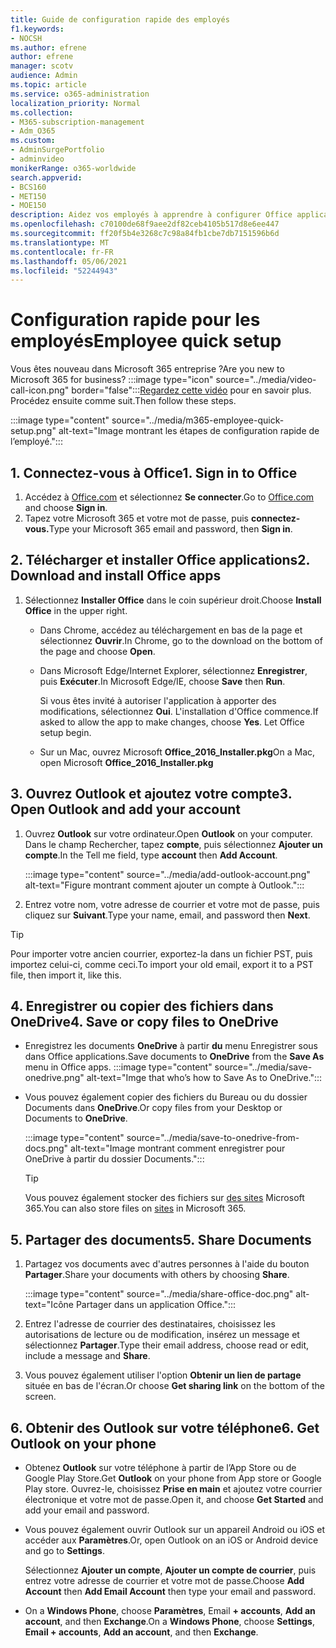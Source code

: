 ```yaml
---
title: Guide de configuration rapide des employés
f1.keywords:
- NOCSH
ms.author: efrene
author: efrene
manager: scotv
audience: Admin
ms.topic: article
ms.service: o365-administration
localization_priority: Normal
ms.collection:
- M365-subscription-management
- Adm_O365
ms.custom:
- AdminSurgePortfolio
- adminvideo
monikerRange: o365-worldwide
search.appverid:
- BCS160
- MET150
- MOE150
description: Aidez vos employés à apprendre à configurer Office applications qu’ils obtiennent avec Microsoft 365 Business Premium.
ms.openlocfilehash: c70100de68f9aee2df82ceb4105b517d8e6ee447
ms.sourcegitcommit: ff20f5b4e3268c7c98a84fb1cbe7db7151596b6d
ms.translationtype: MT
ms.contentlocale: fr-FR
ms.lasthandoff: 05/06/2021
ms.locfileid: "52244943"
---
```

# <a name="employee-quick-setup"></a><span data-ttu-id="ccd80-103">Configuration rapide pour les employés</span><span class="sxs-lookup"><span data-stu-id="ccd80-103">Employee quick setup</span></span>

<span data-ttu-id="ccd80-104">Vous êtes nouveau dans Microsoft 365 entreprise ?</span><span class="sxs-lookup"><span data-stu-id="ccd80-104">Are you new to Microsoft 365 for business?</span></span> :::image type="icon" source="../media/video-call-icon.png" border="false":::[Regardez cette vidéo](../business/microsoft-365-business-start.md) pour en savoir plus. <span data-ttu-id="ccd80-106">Procédez ensuite comme suit.</span><span class="sxs-lookup"><span data-stu-id="ccd80-106">Then follow these steps.</span></span>

:::image type="content" source="../media/m365-employee-quick-setup.png" alt-text="Image montrant les étapes de configuration rapide de l’employé.":::

## <a name="1-sign-in-to-office"></a><span data-ttu-id="ccd80-108">1. Connectez-vous à Office</span><span class="sxs-lookup"><span data-stu-id="ccd80-108">1. Sign in to Office</span></span>

1. <span data-ttu-id="ccd80-109">Accédez à [Office.com](https://office.com) et sélectionnez **Se connecter**.</span><span class="sxs-lookup"><span data-stu-id="ccd80-109">Go to [Office.com](https://office.com) and choose **Sign in**.</span></span>
1. <span data-ttu-id="ccd80-110">Tapez votre Microsoft 365 et votre mot de passe, puis **connectez-vous.**</span><span class="sxs-lookup"><span data-stu-id="ccd80-110">Type your Microsoft 365 email and password, then **Sign in**.</span></span>

## <a name="2-download-and-install-office-apps"></a><span data-ttu-id="ccd80-111">2. Télécharger et installer Office applications</span><span class="sxs-lookup"><span data-stu-id="ccd80-111">2. Download and install Office apps</span></span>

1. <span data-ttu-id="ccd80-112">Sélectionnez **Installer Office** dans le coin supérieur droit.</span><span class="sxs-lookup"><span data-stu-id="ccd80-112">Choose **Install Office** in the upper right.</span></span>
    - <span data-ttu-id="ccd80-113">Dans Chrome, accédez au téléchargement en bas de la page et sélectionnez **Ouvrir**.</span><span class="sxs-lookup"><span data-stu-id="ccd80-113">In Chrome, go to the download on the bottom of the page and choose **Open**.</span></span>
    - <span data-ttu-id="ccd80-114">Dans Microsoft Edge/Internet Explorer, sélectionnez **Enregistrer**, puis **Exécuter**.</span><span class="sxs-lookup"><span data-stu-id="ccd80-114">In Microsoft Edge/IE, choose **Save** then **Run**.</span></span>
    
        <span data-ttu-id="ccd80-p102">Si vous êtes invité à autoriser l'application à apporter des modifications, sélectionnez **Oui**. L'installation d'Office commence.</span><span class="sxs-lookup"><span data-stu-id="ccd80-p102">If asked to allow the app to make changes, choose **Yes**. Let Office setup begin.</span></span>
    - <span data-ttu-id="ccd80-117">Sur un Mac, ouvrez Microsoft **Office_2016_Installer.pkg**</span><span class="sxs-lookup"><span data-stu-id="ccd80-117">On a Mac, open Microsoft **Office_2016_Installer.pkg**</span></span>

## <a name="3-open-outlook-and-add-your-account"></a><span data-ttu-id="ccd80-118">3. Ouvrez Outlook et ajoutez votre compte</span><span class="sxs-lookup"><span data-stu-id="ccd80-118">3. Open Outlook and add your account</span></span>

1. <span data-ttu-id="ccd80-119">Ouvrez **Outlook** sur votre ordinateur.</span><span class="sxs-lookup"><span data-stu-id="ccd80-119">Open **Outlook** on your computer.</span></span> <span data-ttu-id="ccd80-120">Dans le champ Rechercher, tapez **compte**, puis sélectionnez **Ajouter un compte**.</span><span class="sxs-lookup"><span data-stu-id="ccd80-120">In the Tell me field, type **account** then **Add Account**.</span></span>

    :::image type="content" source="../media/add-outlook-account.png" alt-text="Figure montrant comment ajouter un compte à Outlook.":::

1. <span data-ttu-id="ccd80-122">Entrez votre nom, votre adresse de courrier et votre mot de passe, puis cliquez sur **Suivant**.</span><span class="sxs-lookup"><span data-stu-id="ccd80-122">Type your name, email, and password then **Next**.</span></span>

> [!TIP]
> <span data-ttu-id="ccd80-123">Pour importer votre ancien courrier, exportez-la dans un fichier PST, puis importez celui-ci, comme ceci.</span><span class="sxs-lookup"><span data-stu-id="ccd80-123">To import your old email, export it to a PST file, then import it, like this.</span></span>

## <a name="4-save-or-copy-files-to-onedrive"></a><span data-ttu-id="ccd80-124">4. Enregistrer ou copier des fichiers dans OneDrive</span><span class="sxs-lookup"><span data-stu-id="ccd80-124">4. Save or copy files to OneDrive</span></span>

- <span data-ttu-id="ccd80-125">Enregistrez les documents **OneDrive** à partir **du** menu Enregistrer sous dans Office applications.</span><span class="sxs-lookup"><span data-stu-id="ccd80-125">Save documents to **OneDrive** from the **Save As** menu in Office apps.</span></span>
    :::image type="content" source="../media/save-onedrive.png" alt-text="Imge that who’s how to Save As to OneDrive.":::

- <span data-ttu-id="ccd80-127">Vous pouvez également copier des fichiers du Bureau ou du dossier Documents dans **OneDrive**.</span><span class="sxs-lookup"><span data-stu-id="ccd80-127">Or copy files from your Desktop or Documents to **OneDrive**.</span></span>

    :::image type="content" source="../media/save-to-onedrive-from-docs.png" alt-text="Image montrant comment enregistrer pour OneDrive à partir du dossier Documents.":::

    > [!TIP]
    > <span data-ttu-id="ccd80-129">Vous pouvez également stocker des fichiers sur [des sites](https://support.microsoft.com/office/d18d21a0-1f9f-4f6c-ac45-d52afa0a4a2e) Microsoft 365.</span><span class="sxs-lookup"><span data-stu-id="ccd80-129">You can also store files on [sites](https://support.microsoft.com/office/d18d21a0-1f9f-4f6c-ac45-d52afa0a4a2e) in Microsoft 365.</span></span>

## <a name="5-share-documents"></a><span data-ttu-id="ccd80-130">5. Partager des documents</span><span class="sxs-lookup"><span data-stu-id="ccd80-130">5. Share Documents</span></span>

1. <span data-ttu-id="ccd80-131">Partagez vos documents avec d'autres personnes à l'aide du bouton **Partager**.</span><span class="sxs-lookup"><span data-stu-id="ccd80-131">Share your documents with others by choosing **Share**.</span></span>

    :::image type="content" source="../media/share-office-doc.png" alt-text="Icône Partager dans un application Office.":::

1. <span data-ttu-id="ccd80-133">Entrez l'adresse de courrier des destinataires, choisissez les autorisations de lecture ou de modification, insérez un message et sélectionnez **Partager**.</span><span class="sxs-lookup"><span data-stu-id="ccd80-133">Type their email address, choose read or edit, include a message and **Share**.</span></span>
1. <span data-ttu-id="ccd80-134">Vous pouvez également utiliser l'option **Obtenir un lien de partage** située en bas de l'écran.</span><span class="sxs-lookup"><span data-stu-id="ccd80-134">Or choose **Get sharing link** on the bottom of the screen.</span></span>

## <a name="6-get-outlook-on-your-phone"></a><span data-ttu-id="ccd80-135">6. Obtenir des Outlook sur votre téléphone</span><span class="sxs-lookup"><span data-stu-id="ccd80-135">6. Get Outlook on your phone</span></span>

- <span data-ttu-id="ccd80-136">Obtenez **Outlook** sur votre téléphone à partir de l’App Store ou de Google Play Store.</span><span class="sxs-lookup"><span data-stu-id="ccd80-136">Get **Outlook** on your phone from App store or Google Play store.</span></span> <span data-ttu-id="ccd80-137">Ouvrez-le, choisissez **Prise en main** et ajoutez votre courrier électronique et votre mot de passe.</span><span class="sxs-lookup"><span data-stu-id="ccd80-137">Open it, and choose **Get Started** and add your email and password.</span></span>
- <span data-ttu-id="ccd80-138">Vous pouvez également ouvrir Outlook sur un appareil Android ou iOS et accéder aux **Paramètres**.</span><span class="sxs-lookup"><span data-stu-id="ccd80-138">Or, open Outlook on an iOS or Android device and go to **Settings**.</span></span>

    <span data-ttu-id="ccd80-139">Sélectionnez **Ajouter un compte**, **Ajouter un compte de courrier**, puis entrez votre adresse de courrier et votre mot de passe.</span><span class="sxs-lookup"><span data-stu-id="ccd80-139">Choose **Add Account** then **Add Email Account** then type your email and password.</span></span>
- <span data-ttu-id="ccd80-140">On a **Windows Phone**, choose **Paramètres**, Email **+ accounts**, **Add an account**, and then **Exchange**.</span><span class="sxs-lookup"><span data-stu-id="ccd80-140">On a **Windows Phone**, choose **Settings**, **Email + accounts**, **Add an account**, and then **Exchange**.</span></span>